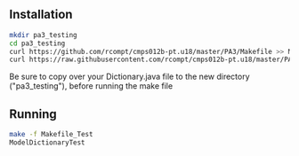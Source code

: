 ## Installation

```bash
mkdir pa3_testing
cd pa3_testing
curl https://github.com/rcompt/cmps012b-pt.u18/master/PA3/Makefile >> Makefile_Test
curl https://raw.githubusercontent.com/rcompt/cmps012b-pt.u18/master/PA3/ModelDictionaryTest.java >> ModelDictionaryTest.java
```

Be sure to copy over your Dictionary.java file to the new directory ("pa3_testing"), before running the make file

## Running

```bash
make -f Makefile_Test
ModelDictionaryTest
```
